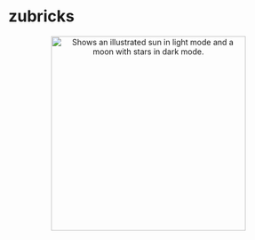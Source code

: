 # zubricks

<p align="center">
  <a href="https://payloadcms.com">
    <picture>
      <source media="(prefers-color-scheme: dark)" srcset="https://raw.githubusercontent.com/payloadcms/payload/master/src/admin/assets/images/payload-logo-light.svg">
      <source media="(prefers-color-scheme: light)" srcset="https://raw.githubusercontent.com/payloadcms/payload/master/src/admin/assets/images/payload-logo-dark.svg">
      <img width="350" alt="Shows an illustrated sun in light mode and a moon with stars in dark mode." src="https://raw.githubusercontent.com/payloadcms/payload/master/src/admin/assets/images/payload-logo-dark.svg">
</picture>
  </a>
</p>